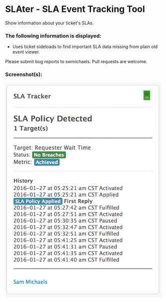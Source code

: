 # SLAter - SLA Event Tracking Tool

Show information about your ticket's SLAs.

### The following information is displayed:

* Uses ticket sideloads to find important SLA data missing from plain old event viewer.

Please submit bug reports to swmichaels. Pull requests are welcome.

### Screenshot(s):

![Screenshot 1](assets/yeah2.png)
